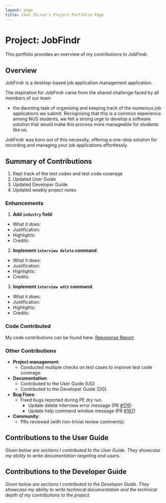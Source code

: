 ```yaml
---
layout: page
title: Chen Zhiruo's Project Portfolio Page
---
```


# Project: JobFindr

This portfolio provides an overview of my contributions to JobFindr.

## Overview

JobFindr is a desktop-based job application management application.

The inspiration for JobFindr came from the shared challenge faced by all members of our team

- the daunting task of organising and keeping track of the numerous job applications we submit. Recognising that this is
  a common experience among NUS students, we felt a strong urge to develop a software solution that would make this
  process more manageable for students like us.

JobFindr was born out of this necessity, offering a one-stop solution for recording and managing your job applications
effortlessly.

## Summary of Contributions
1. Kept track of the test codes and test code coverage
2. Updated User Guide
3. Updated Developer Guide
2. Updated weekly project notes

### Enhancements

1. **Add `industry` field**:
  * What it does:
  * Justification:
  * Highlights:
  * Credits:

2. **Implement `interview delete` command**:
* What it does:
* Justification:
* Highlights:
* Credits:

3. **Implement `interview edit` command**:
* What it does:
* Justification:
* Highlights:
* Credits:

### Code Contributed

My code contributions can be found
here: [Reposense Report](https://nus-cs2103-ay2324s1.github.io/tp-dashboard/?search=czhiruo&sort=groupTitle&sortWithin=title&timeframe=commit&mergegroup=&groupSelect=groupByRepos&breakdown=true&checkedFileTypes=docs~functional-code~test-code&since=2023-09-22)

### Other Contributions

* **Project management**:
  * Conducted multiple checks on test cases to improve test code coverage.
* **Documentation**:
  * Contributed to the User Guide (UG)
  * Contributed to the Developer Guide (DG).
* **Bug Fixes**:
  * Fixed bugs reported during PE dry run. 
    * Update delete interview error message (PR [#176](https://github.com/AY2324S1-CS2103T-W12-3/tp/pull/176))
    * Update help command window message (PR [#167](https://github.com/AY2324S1-CS2103T-W12-3/tp/pull/167))
* **Community**:
  * PRs reviewed (with non-trivial review comments):

## Contributions to the User Guide

*Given below are sections I contributed to the User Guide. They showcase my ability to write documentation targeting
end-users.*

## Contributions to the Developer Guide

*Given below are sections I contributed to the Developer Guide. They showcase my ability to write technical
documentation and the technical depth of my contributions to the project.*
